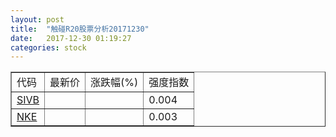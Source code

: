 ```yaml
---
layout: post
title:  "触碰R20股票分析20171230"
date:   2017-12-30 01:19:27
categories: stock
---
```

<script type="text/javascript">
var stockList = []
stockList.push('gb_sivb');
stockList.push('gb_nke');
</script>

<table border="1">
 <tr>
 <td>代码</td>
  <td>最新价</td>
  <td>涨跌幅(%)</td>
 <td>强度指数</td>
</tr>
  <tr id="sivb"><td><a href="http://stock.finance.sina.com.cn/usstock/quotes/SIVB.html" target="_blank">SIVB</a></td><td></td><td></td><td>0.004</td></tr>
  <tr id="nke"><td><a href="http://stock.finance.sina.com.cn/usstock/quotes/NKE.html" target="_blank">NKE</a></td><td></td><td></td><td>0.003</td></tr>
</table>
